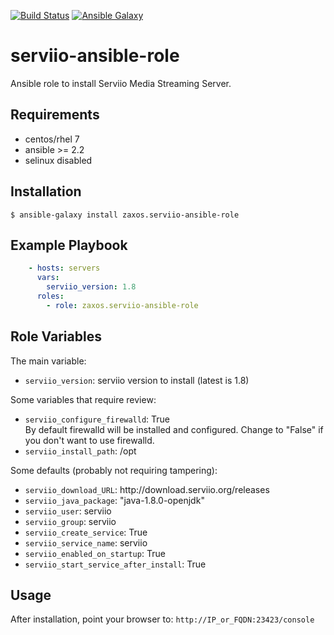 [![Build Status](https://travis-ci.org/zaxos/serviio-ansible-role.svg?branch=master)](https://travis-ci.org/zaxos/serviio-ansible-role)
[![Ansible Galaxy](https://img.shields.io/badge/galaxy-_zaxos.serviio--ansible--role-blue.svg)](https://galaxy.ansible.com/zaxos/serviio-ansible-role/)

serviio-ansible-role
====================

Ansible role to install Serviio Media Streaming Server.

Requirements
------------
* centos/rhel 7
* ansible >= 2.2
* selinux disabled

Installation
------------
```
$ ansible-galaxy install zaxos.serviio-ansible-role
```

Example Playbook
----------------
```yaml
    - hosts: servers
      vars:
        serviio_version: 1.8
      roles:
        - role: zaxos.serviio-ansible-role
```

Role Variables
--------------
The main variable:
- `serviio_version`: serviio version to install (latest is 1.8)

Some variables that require review:
- `serviio_configure_firewalld`: True   
By default firewalld will be installed and configured. Change to "False" if you don't want to use firewalld.
- `serviio_install_path`: /opt

Some defaults (probably not requiring tampering):
- `serviio_download_URL`: http://<i></i>download.serviio.org/releases
- `serviio_java_package`: "java-1.8.0-openjdk"
- `serviio_user`: serviio
- `serviio_group`: serviio
- `serviio_create_service`: True
- `serviio_service_name`: serviio
- `serviio_enabled_on_startup`: True
- `serviio_start_service_after_install`: True

Usage
-----
After installation, point your browser to: `http://IP_or_FQDN:23423/console`
